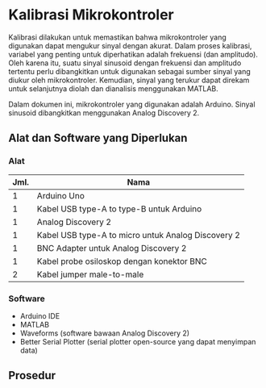 # Kalibrasi Mikrokontroler

Kalibrasi dilakukan untuk memastikan bahwa mikrokontroler yang digunakan dapat mengukur sinyal dengan akurat. Dalam proses kalibrasi, variabel yang penting untuk diperhatikan adalah frekuensi (dan amplitudo). Oleh karena itu, suatu sinyal sinusoid dengan frekuensi dan amplitudo tertentu perlu dibangkitkan untuk digunakan sebagai sumber sinyal yang diukur oleh mikrokontroler. Kemudian, sinyal yang terukur dapat direkam untuk selanjutnya diolah dan dianalisis menggunakan MATLAB.

Dalam dokumen ini, mikrokontroler yang digunakan adalah Arduino. Sinyal sinusoid dibangkitkan menggunakan Analog Discovery 2.

## Alat dan Software yang Diperlukan

### Alat

| Jml. | Nama |
| --- | --- |
| 1 | Arduino Uno |
| 1 | Kabel USB type-A to type-B untuk Arduino |
| 1 | Analog Discovery 2 |
| 1 | Kabel USB type-A to micro untuk Analog Discovery 2 |
| 1 | BNC Adapter untuk Analog Discovery 2 |
| 1 | Kabel probe osiloskop dengan konektor BNC |
| 2 | Kabel jumper male-to-male |


### Software

- Arduino IDE
- MATLAB
- Waveforms (software bawaan Analog Discovery 2)
- Better Serial Plotter (serial plotter open-source yang dapat menyimpan data)

## Prosedur



